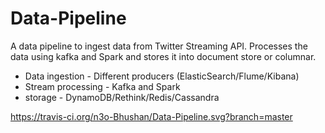 # Data-Pipeline
A data pipeline to ingest data from Twitter Streaming API. Processes the data using kafka and Spark and stores it into document store or columnar.

* Data ingestion - Different producers (ElasticSearch/Flume/Kibana)
* Stream processing - Kafka and Spark
* storage - DynamoDB/Rethink/Redis/Cassandra


https://travis-ci.org/n3o-Bhushan/Data-Pipeline.svg?branch=master